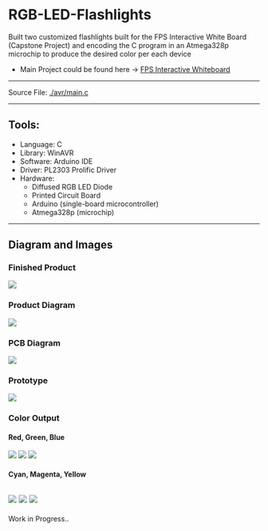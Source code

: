 # RGB-LED-Flashlights
Built two customized flashlights built for the FPS Interactive White Board (Capstone Project) and encoding the C program in an Atmega328p microchip to produce the desired color per each device
* Main Project could be found here -> [FPS Interactive Whiteboard](https://github.com/angeloparayno/FPS-Interactive-Whiteboard)
---
Source File: [./avr/main.c](https://github.com/angeloparayno/RGB-LED-Flashlights/blob/main/avr/main.c)

---
## Tools:
* Language: C
* Library: WinAVR 
* Software: Arduino IDE
* Driver: PL2303 Prolific Driver
* Hardware: 
  * Diffused RGB LED Diode 
  * Printed Circuit Board 
  * Arduino (single-board microcontroller)
  * Atmega328p (microchip)
---
## Diagram and Images

### Finished Product
![](https://github.com/angeloparayno/RGB-LED-Flashlights/blob/main/Diagrams%20(RGB)/Finished%20Product/Finished%20Product%202.png)

### Product Diagram
![](https://github.com/angeloparayno/RGB-LED-Flashlights/blob/main/Diagrams%20(RGB)/Finished%20Product/Diagram%20of%20Finished%20Product.png)
### PCB Diagram
![](https://github.com/angeloparayno/RGB-LED-Flashlights/blob/main/Diagrams%20(RGB)/Finished%20Product/PCB%20Design.png)
### Prototype
![](https://github.com/angeloparayno/RGB-LED-Flashlights/blob/main/Diagrams%20(RGB)/Prototype/Actual%20Prototype%20(on%20breadboard).png)
### Color Output
#### Red, Green, Blue
![](https://github.com/angeloparayno/RGB-LED-Flashlights/blob/main/Diagrams%20(RGB)/Color%20Output/Red.png)
![](https://github.com/angeloparayno/RGB-LED-Flashlights/blob/main/Diagrams%20(RGB)/Color%20Output/Green.png)
![](https://github.com/angeloparayno/RGB-LED-Flashlights/blob/main/Diagrams%20(RGB)/Color%20Output/Blue.png)
#### Cyan, Magenta, Yellow
![](https://github.com/angeloparayno/RGB-LED-Flashlights/blob/main/Diagrams%20(RGB)/Color%20Output/Cyan.png)
![](https://github.com/angeloparayno/RGB-LED-Flashlights/blob/main/Diagrams%20(RGB)/Color%20Output/Magenta.png)
![](https://github.com/angeloparayno/RGB-LED-Flashlights/blob/main/Diagrams%20(RGB)/Color%20Output/Yellow.png)
---
Work in Progress..
